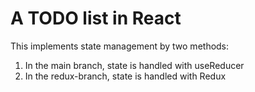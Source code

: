 # A TODO list in React
This implements state management by two methods:
1) In the main branch, state is handled with useReducer
2) In the redux-branch, state is handled with Redux

